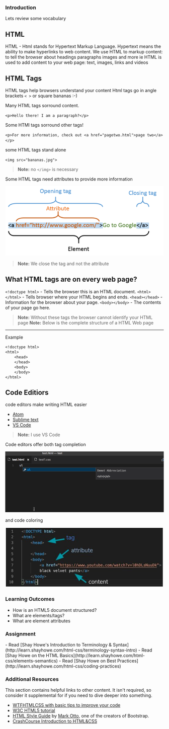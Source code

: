 ### Introduction

Lets review some vocabulary

## HTML

HTML - Html stands for Hypertext Markup Language.
Hypertext means the ability to make hyperlinks to web content.
We use HTML to markup content: to tell the browser about headings paragraphs images and more ie HTML is used to add content to your web page: text, images, links and videos

## HTML Tags

HTML tags help browsers understand your content
Html tags go in angle brackets `< >` or square bananas :-)

Many HTML tags sorround content.

`<p>Hello there! I am a paragraph?</p>`

Some HTMl tags sorround other tags!

`<p>For more information, check out <a href="pagetwo.html">page two</a></p>`

some HTML tags stand alone

`<img src="bananas.jpg">`

> **Note:** no `</img>` is necessary

Some HTML tags need attributes to provide more information

![Element Breakdown](images/element_breakdown.png)

> **Note:** We close the tag and not the attribute

## What HTML tags are on every web page?

`<!doctype html>` - Tells the browser this is an HTML document.
`<html></html>` - Tells browser where your HTML begins and ends.
`<head></head>` - Information for the browser about your page.
`<body></body>` - The contents of your page go here.

> **Note:** Without these tags the browser cannot identify your HTML page
> **Note:** Below is the complete structure of a HTML Web page

---

Example

```
<!doctype html>
<html>
    <head>
    </head>
    <body>
    </body>
</html>
```

## Code Editiors

code editors make writing HTML easier

- [Atom](https://atom.io/)
- [Sublime text ](https://www.sublimetext.com/)
- [VS Code](https://code.visualstudio.com/)

> **Note:** I use VS Code

Code editors offer both tag completion

![Code Coloring](images/emmet.gif)

and code coloring

![Code Coloring](images/codecoloring.JPG)

### Learning Outcomes

- How is an HTML5 document structured?
- What are elements/tags?
- What are element attributes

### Assignment

<div class="lesson-content__panel" markdown="1">
- Read [Shay Howe's Introduction to Terminology & Syntax](http://learn.shayhowe.com/html-css/terminology-syntax-intro)
- Read [Shay Howe on the HTML Basics](http://learn.shayhowe.com/html-css/elements-semantics)
- Read [Shay Howe on Best Practices](http://learn.shayhowe.com/html-css/coding-practices)
</div>

### Additional Resources

This section contains helpful links to other content. It isn't required, so consider it supplemental for if you need to dive deeper into something.

- [WTFHTMLCSS with basic tips to improve your code](http://wtfhtmlcss.com/)
- [W3C HTML5 tutorial ](http://www.w3schools.com/html/default.asp)
- [HTML Style Guide](http://codeguide.co/#html) by [Mark Otto](https://github.com/mdo), one of the creators of Bootstrap.
- [CrashCourse Introduction to HTML&CSS](https://www.youtube.com/watch?v=QA0XpGhiz5w)
